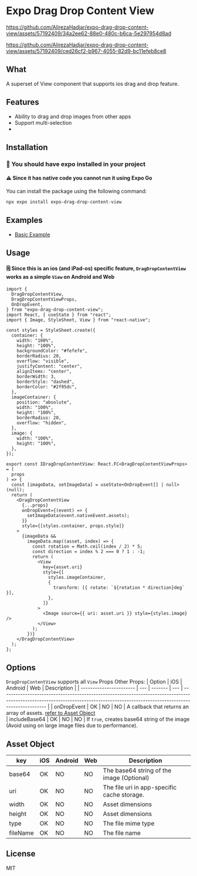 # Expo Drag Drop Content View

https://github.com/AlirezaHadjar/expo-drag-drop-content-view/assets/57192409/34a2ee62-88e0-480c-b6ca-5e297954d8ad

https://github.com/AlirezaHadjar/expo-drag-drop-content-view/assets/57192409/ced26cf2-b967-4055-82d9-bc11efeb8ce8

## What

A superset of View component that supports ios drag and drop feature.

## Features

- Ability to drag and drop images from other apps
- Support multi-selection
- 

## Installation

### 🔔 You should have expo installed in your project

#### ⚠️ Since it has native code you cannot run it using Expo Go

You can install the package using the following command:

```sh
npx expo install expo-drag-drop-content-view
```

## Examples

- [Basic Example](./example/App.tsx)

## Usage
#### 🗒️ Since this is an ios (and iPad-os) specific feature, `DragDropContentView` works as a simple `View` on Android and Web

```tsx
import {
  DragDropContentView,
  DragDropContentViewProps,
  OnDropEvent,
} from "expo-drag-drop-content-view";
import React, { useState } from "react";
import { Image, StyleSheet, View } from "react-native";

const styles = StyleSheet.create({
  container: {
    width: "100%",
    height: "100%",
    backgroundColor: "#fefefe",
    borderRadius: 20,
    overflow: "visible",
    justifyContent: "center",
    alignItems: "center",
    borderWidth: 3,
    borderStyle: "dashed",
    borderColor: "#2f95dc",
  },
  imageContainer: {
    position: "absolute",
    width: "100%",
    height: "100%",
    borderRadius: 20,
    overflow: "hidden",
  },
  image: {
    width: "100%",
    height: "100%",
  },
});

export const IDragDropContentView: React.FC<DragDropContentViewProps> = (
  props
) => {
  const [imageData, setImageData] = useState<OnDropEvent[] | null>(null);
  return (
    <DragDropContentView
      {...props}
      onDropEvent={(event) => {
        setImageData(event.nativeEvent.assets);
      }}
      style={[styles.container, props.style]}
    >
      {imageData &&
        imageData.map((asset, index) => {
          const rotation = Math.ceil(index / 2) * 5;
          const direction = index % 2 === 0 ? 1 : -1;
          return (
            <View
              key={asset.uri}
              style={[
                styles.imageContainer,
                {
                  transform: [{ rotate: `${rotation * direction}deg` }],
                },
              ]}
            >
              <Image source={{ uri: asset.uri }} style={styles.image} />
            </View>
          );
        })}
    </DragDropContentView>
  );
};
```

## Options
`DragDropContentView` supports all `View` Props
Other Props:
| Option                  | iOS | Android | Web | Description                                                                                                                                                                     |
| ----------------------- | --- | ------- | --- | ------------------------------------------------------------------------------------------------------------------------------------------------------------------------------- |
| onDropEvent               | OK  | NO      | NO  | A callback that returns an array of assets. [refer to Asset Object](#Asset-Object)                                       
| includeBase64           | OK  | NO      | NO  | If `true`, creates base64 string of the image (Avoid using on large image files due to performance).                                                        

## Asset Object

| key       | iOS | Android | Web | Description                                                                                                                                                                                                                                                                    |
| --------- | --- | ------- | --- | ------------------------------------------------------------------------------------------------------------------------------------------------------------------------------------------------------------------------------------------------------------------------------ |
| base64    | OK  | NO      | NO  | The base64 string of the image (Optional)                             
| uri       | OK  | NO      | NO  | The file uri in app-specific cache storage.                      |
| width     | OK  | NO      | NO  | Asset dimensions                                                                                                                                                                                                                                                               |
| height    | OK  | NO      | NO  | Asset dimensions                                                                                                                                                                                                                                                               |
| type      | OK  | NO      | NO  | The file mime type                                                                                                                                                                                                                                                             |
| fileName  | OK  | NO      | NO  | The file name                                                              


## License

MIT
